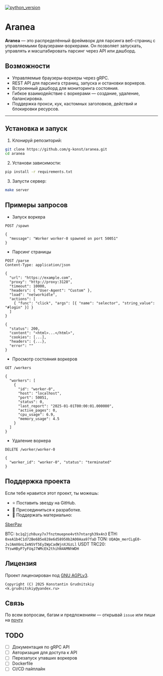 [![python_version](https://img.shields.io/badge/python-3.12+-brightgreen.svg?logo=Python&logoColor=white)](https://www.python.org/)

# Aranea

**Aranea** — это распределённый фреймворк для парсинга веб-страниц с управляемыми браузерами-воркерами. Он позволяет запускать, управлять и масштабировать парсинг через API или дашборд.

## Возможности

- Управляемые браузеры-воркеры через gRPC.
- REST API для парсинга страниц, запуска и остановки воркеров.
- Встроенный дашборд для мониторинга состояния.
- Гибкое взаимодействие с воркерами — создание, удаление, балансировка.
- Поддержка прокси, кук, кастомных заголовков, действий и блокировки ресурсов.

---

## Установка и запуск

1. Клонируй репозиторий:

```bash
git clone https://github.com/g-konst/aranea.git
cd aranea
```

2. Установи зависимости:

```bash
pip install -r requirements.txt
```

3. Запусти сервер:

```bash
make server
```

## Примеры запросов

- Запуск воркера

```
POST /spawn

{
  "message": "Worker worker-0 spawned on port 50051"
}

```

- Парсинг страницы

```
POST /parse
Content-Type: application/json

{
  "url": "https://example.com",
  "proxy": "http://proxy:3128",
  "timeout": 10000,
  "headers": { "User-Agent": "Custom" },
  "load": "networkidle",
  "actions": [
    { "func": "click", "args": [{ "name": "selector", "string_value": "#login" }] }
  ]
}

{
  "status": 200,
  "content": "<html>...</html>",
  "cookies": [...],
  "headers": {...},
  "error": ""
}
```

- Просмотр состояния воркеров

```
GET /workers

{
  "workers": [
    {
      "id": "worker-0",
      "host": "localhost",
      "port": 50051,
      "status": 0,
      "last_report": "2025-01-01T00:00:01.000000",
      "active_pages": 0,
      "cpu_usage": 6.9,
      "memory_usage": 4.5
    }
  ]
}
```

- Удаление воркера

```
DELETE /worker/worker-0

{
  "worker_id": "worker-0", "status": "terminated"
}

```

## Поддержка проекта

Если тебе нравится этот проект, ты можешь:

- ⭐ Поставить звезду на GitHub.
- 🤝 Присоединиться к разработке.
- 💸 Поддержать материально:

[SberPay](https://bit.ly/4d7t8PY)

BTC: `bc1q2jzh8uxy7x7fnztmuepne4vth7ntargh39x4n3`
ETH: `0xeA1b4C1d72Be6B5e828e6d58950b2A00Aaa97faD`
TON: `UQAQm_merCLgE0-JvJAmX6nLIeNSVf5EyIWpCadWjnXJGzLl`
USDT TRC20: `TYswHByP7yFUqJ7WMcEk2thihN4AMNhWDH`

## Лицензия

Проект лицензирован под [GNU AGPLv3](./LICENSE).

```
Copyright (C) 2025 Konstantin Grudnitskiy
<k.grudnitskiy@yandex.ru>
```

## Связь

По всем вопросам, багам и предложениям — открывай `issue` или пиши на [почту](mailto:k.grudnitskiy@yandex.ru)

## TODO

- [ ] Документация по gRPC API
- [ ] Авторизация для доступа к API
- [ ] Перезапуск упавших воркеров
- [ ] Dockerfile
- [ ] CI/CD пайплайн

